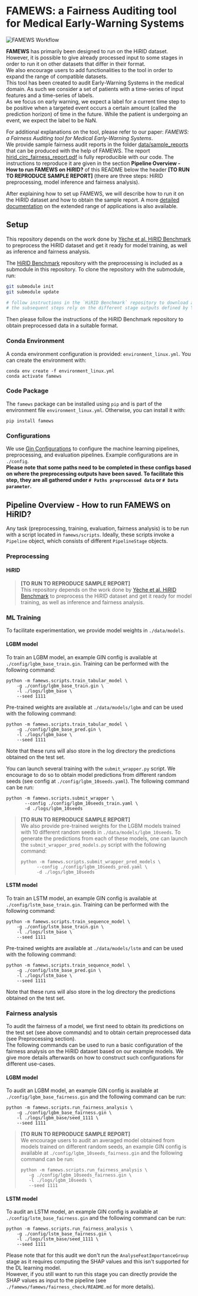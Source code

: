 
# FAMEWS: a Fairness Auditing tool for Medical Early-Warning Systems

![FAMEWS Workflow](./data/figures/summary_tool_paper.png)

**FAMEWS** has primarily been designed to run on the HiRID dataset. However, it is possible to give already processed input to some stages in order to run it on other datasets that differ in their format.  
We also encourage users to add functionalities to the tool in order to expand the range of compatible datasets.  
This tool has been created to audit Early-Warning Systems in the medical domain. As such we consider a set of patients with a time-series of input features and a time-series of labels.   
As we focus on early warning, we expect a label for a current time step to be positive when a targeted event occurs a certain amount (called the prediction horizon) of time in the future. While the patient is undergoing an event, we expect the label to be NaN.  

For additional explanations on the tool, please refer to our paper: *FAMEWS: a Fairness Auditing tool for Medical Early-Warning Systems*.  
We provide sample fairness audit reports in the folder [data/sample_reports](data/sample_reports) that can be produced with the help of FAMEWS. The report [hirid_circ_fairness_report.pdf](data/sample_reports/hirid_circ_fairness_report.pdf) is fully reproducible with our code. The instructions to reproduce it are given in the section **Pipeline Overview - How to run FAMEWS on HiRID?** of this README below the header **[TO RUN TO REPRODUCE SAMPLE REPORT]** (there are three steps: HiRID preprocessing, model inference and fairness analysis).

After explaining how to set up FAMEWS, we will describe how to run it on the HiRID dataset and how to obtain the sample report. 
A more [detailed documentation](documentation/DETAILED_DOC.md) on the extended range of applications is also available.

## Setup

This repository depends on the work done by [Yèche et al. HiRID Benchmark](https://github.com/ratschlab/HIRID-ICU-Benchmark)
to preprocess the HiRID dataset and get it ready for model training, as well as inference and fairness analysis.

The [HiRID Benchmark](https://github.com/ratschlab/HIRID-ICU-Benchmark) repository with the preprocessing is included as a submodule in this repository. To clone the repository with the submodule, run:

```bash
git submodule init
git submodule update

# follow instructions in the `HiRID Benchmark` repository to download and preprocess the dataset
# the subsequent steps rely on the different stage outputs defined by Yèche et al.
```

Then please follow the instructions of the HiRID Benchmark repository to obtain preprocessed data in a suitable format.

### Conda Environment

A conda environment configuration is provided: `environment_linux.yml`. You can create 
the environment with:
```
conda env create -f environment_linux.yml
conda activate famews
```

### Code Package

The `famews` package can be installed using `pip` and
is part of the environment file `environment_linux.yml`. Otherwise, you can install it with:
```
pip install famews
```

### Configurations

We use [Gin Configurations](https://github.com/google/gin-config/tags) to configure the
machine learning pipelines, preprocessing, and evaluation pipelines. Example configurations are in `./config`.  
**Please note that some paths need to be completed in these configs based on where the preprocessing outputs have been saved.
To facilitate this step, they are all gathered under `# Paths preprocessed data` or `# Data parameter`.**

## Pipeline Overview - How to run FAMEWS on HiRID?

Any task (preprocessing, training, evaluation, fairness analysis) is to be run with a script located in
`famews/scripts`. Ideally, these scripts invoke a `Pipeline` object, which consists of different
`PipelineStage` objects.

### Preprocessing
 
#### HiRID
>**[TO RUN TO REPRODUCE SAMPLE REPORT]**  
>This repository depends on the work done by [Yèche et al. HiRID Benchmark](https://github.com/ratschlab/HIRID-ICU-Benchmark)
>to preprocess the HiRID dataset and get it ready for model training, as well as inference and fairness analysis.

### ML Training

To facilitate experimentation, we provide model weights in `./data/models`.

#### LGBM model
To train an LGBM model, an example GIN config is available at `./config/lgbm_base_train.gin`.
Training can be performed with the following command:
```
python -m famews.scripts.train_tabular_model \
    -g ./config/lgbm_base_train.gin \
    -l ./logs/lgbm_base \
    --seed 1111
```

Pre-trained weights are available at `./data/models/lgbm` and can be used with the following command:
```
python -m famews.scripts.train_tabular_model \
    -g ./config/lgbm_base_pred.gin \
    -l ./logs/lgbm_base \
    --seed 1111
```
Note that these runs will also store in the log directory the predictions obtained on the test set.

You can launch several training with the `submit_wrapper.py` script. We encourage to do so to obtain model predictions from different random seeds (see config at `./config/lgbm_10seeds.yaml`).
The following command can be run:
```
python -m famews.scripts.submit_wrapper \
       --config ./config/lgbm_10seeds_train.yaml \
       -d ./logs/lgbm_10seeds
```

>**[TO RUN TO REPRODUCE SAMPLE REPORT]**  
>We also provide pre-trained weights for the LGBM models trained with 10 different random seeds in `./data/models/lgbm_10seeds`.
>To generate the predictions from each of these models, one can launch the `submit_wrapper_pred_models.py` script with the following command:
>```
>python -m famews.scripts.submit_wrapper_pred_models \
>       --config ./config/lgbm_10seeds_pred.yaml \
>       -d ./logs/lgbm_10seeds
>```

#### LSTM model
To train an LSTM model, an example GIN config is available at `./config/lstm_base_train.gin`.
Training can be performed with the following command:
```
python -m famews.scripts.train_sequence_model \
    -g ./config/lstm_base_train.gin \
    -l ./logs/lstm_base \
    --seed 1111
```

Pre-trained weights are available at `./data/models/lstm` and can be used with the following command:
```
python -m famews.scripts.train_sequence_model \
    -g ./config/lstm_base_pred.gin \
    -l ./logs/lstm_base \
    --seed 1111
```
Note that these runs will also store in the log directory the predictions obtained on the test set.

### Fairness analysis
To audit the fairness of a model, we first need to obtain its predictions on the test set (see above commands) and to obtain certain preprocessed data (see Preprocessing section).  
The following commands can be used to run a basic configuration of the fairness analysis on the HiRID dataset based on our example models. 
We give more details afterwards on how to construct such configurations for different use-cases.  
#### LGBM model
To audit an LGBM model, an example GIN config is available at `./config/lgbm_base_fairness.gin` and the following command can be run:
```
python -m famews.scripts.run_fairness_analysis \
    -g ./config/lgbm_base_fairness.gin \
    -l ./logs/lgbm_base/seed_1111 \
    --seed 1111
```
>**[TO RUN TO REPRODUCE SAMPLE REPORT]**  
>We encourage users to audit an averaged model obtained from models trained on different random seeds, an example GIN config is available at `./config/lgbm_10seeds_fairness.gin` and the following command can be run:
>```
>python -m famews.scripts.run_fairness_analysis \
>    -g ./config/lgbm_10seeds_fairness.gin \
>    -l ./logs/lgbm_10seeds \
>    --seed 1111
>```

#### LSTM model
To audit an LSTM model, an example GIN config is available at `./config/lstm_base_fairness.gin` and the following command can be run:
```
python -m famews.scripts.run_fairness_analysis \
    -g ./config/lstm_base_fairness.gin \
    -l ./logs/lstm_base/seed_1111 \
    --seed 1111
```
Please note that for this audit we don't run the `AnalyseFeatImportanceGroup` stage as it requires computing the SHAP values and this isn't supported for the DL learning model.  
However, if you still want to run this stage you can directly provide the SHAP values as input to the pipeline (see `./famews/famews/fairness_check/README.md` for more details).
